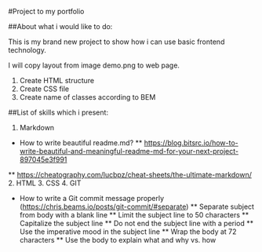 #Project to my portfolio

##About what i would like to do:

This is my brand new project to show how i can use basic frontend technology.

I will copy layout from image demo.png to web page.
1. Create HTML structure
2. Create CSS file
3. Create name of classes according to BEM

##List of skills which i present:

1. Markdown
* How to write beautiful readme.md?
** https://blog.bitsrc.io/how-to-write-beautiful-and-meaningful-readme-md-for-your-next-project-897045e3f991  

** https://cheatography.com/lucbpz/cheat-sheets/the-ultimate-markdown/
2. HTML
3. CSS
4. GIT 
* How to write a Git commit message properly (https://chris.beams.io/posts/git-commit/#separate)
** Separate subject from body with a blank line
** Limit the subject line to 50 characters
** Capitalize the subject line
** Do not end the subject line with a period
** Use the imperative mood in the subject line
** Wrap the body at 72 characters
** Use the body to explain what and why vs. how


